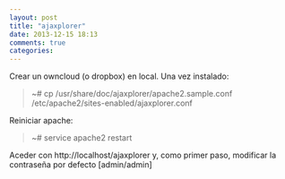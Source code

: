 ```yaml
---
layout: post
title: "ajaxplorer"
date: 2013-12-15 18:13
comments: true
categories: 
---
```

Crear un owncloud (o dropbox) en local. Una vez instalado:

>~# cp /usr/share/doc/ajaxplorer/apache2.sample.conf /etc/apache2/sites-enabled/ajaxplorer.conf

Reiniciar apache:

>~# service apache2 restart

Aceder con http://localhost/ajaxplorer y, como primer paso, modificar la contraseña por defecto [admin/admin]

